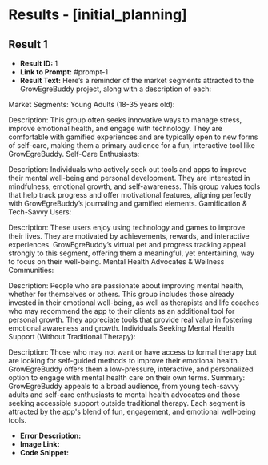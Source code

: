 # Results - [initial_planning]

## Result 1
* **Result ID:** 1
* **Link to Prompt:** #prompt-1
* **Result Text:** Here’s a reminder of the market segments attracted to the GrowEgreBuddy project, along with a description of each:

Market Segments:
Young Adults (18-35 years old):

Description: This group often seeks innovative ways to manage stress, improve emotional health, and engage with technology. They are comfortable with gamified experiences and are typically open to new forms of self-care, making them a primary audience for a fun, interactive tool like GrowEgreBuddy.
Self-Care Enthusiasts:

Description: Individuals who actively seek out tools and apps to improve their mental well-being and personal development. They are interested in mindfulness, emotional growth, and self-awareness. This group values tools that help track progress and offer motivational features, aligning perfectly with GrowEgreBuddy’s journaling and gamified elements.
Gamification & Tech-Savvy Users:

Description: These users enjoy using technology and games to improve their lives. They are motivated by achievements, rewards, and interactive experiences. GrowEgreBuddy’s virtual pet and progress tracking appeal strongly to this segment, offering them a meaningful, yet entertaining, way to focus on their well-being.
Mental Health Advocates & Wellness Communities:

Description: People who are passionate about improving mental health, whether for themselves or others. This group includes those already invested in their emotional well-being, as well as therapists and life coaches who may recommend the app to their clients as an additional tool for personal growth. They appreciate tools that provide real value in fostering emotional awareness and growth.
Individuals Seeking Mental Health Support (Without Traditional Therapy):

Description: Those who may not want or have access to formal therapy but are looking for self-guided methods to improve their emotional health. GrowEgreBuddy offers them a low-pressure, interactive, and personalized option to engage with mental health care on their own terms.
Summary:
GrowEgreBuddy appeals to a broad audience, from young tech-savvy adults and self-care enthusiasts to mental health advocates and those seeking accessible support outside traditional therapy. Each segment is attracted by the app's blend of fun, engagement, and emotional well-being tools.
* **Error Description:** 
* **Image Link:** 
* **Code Snippet:** 

